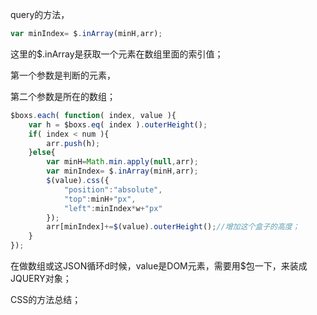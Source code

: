query的方法，
```javascript
var minIndex= $.inArray(minH,arr);
```

 
这里的$.inArray是获取一个元素在数组里面的索引值；

第一个参数是判断的元素，

第二个参数是所在的数组；

```javascript
$boxs.each( function( index, value ){
    var h = $boxs.eq( index ).outerHeight();
    if( index < num ){
        arr.push(h);
    }else{
        var minH=Math.min.apply(null,arr);
        var minIndex= $.inArray(minH,arr);
        $(value).css({
            "position":"absolute",
            "top":minH+"px",
            "left":minIndex*w+"px"
        });
        arr[minIndex]+=$(value).outerHeight();//增加这个盒子的高度；
    }
});
```

在做数组或这JSON循环d时候，value是DOM元素，需要用$包一下，来装成JQUERY对象；

CSS的方法总结；
 
